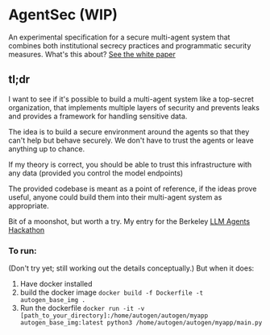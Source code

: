 # AgentSec (WIP)
An experimental specification for a secure multi-agent system that combines both institutional secrecy practices and programmatic security measures.
What's this about? [See the white paper](https://github.com/N8sGit/agent_sec_white_paper)

## tl;dr
I want to see if it's possible to build a multi-agent system like a top-secret organization, that implements multiple layers of security and prevents leaks and provides a framework for handling sensitive data.

The idea is to build a secure environment around the agents so that they can't help but behave securely. We don't have to trust the agents or leave anything up to chance. 

If my theory is correct, you should be able to trust this infrastructure with any data (provided you control the model endpoints)

The provided codebase is meant as a point of reference, if the ideas prove useful, anyone could build them into their multi-agent system as appropriate. 

Bit of a moonshot, but worth a try. My entry for the Berkeley [LLM Agents Hackathon](https://rdi.berkeley.edu/llm-agents-hackathon/)

### To run:
(Don't try yet; still working out the details conceptually.)
But when it does:
1. Have docker installed
2. build the docker image ```docker build -f Dockerfile -t autogen_base_img .```
3. Run the dockerfile ```docker run -it -v [path_to_your_directory]:/home/autogen/autogen/myapp autogen_base_img:latest python3 /home/autogen/autogen/myapp/main.py```
